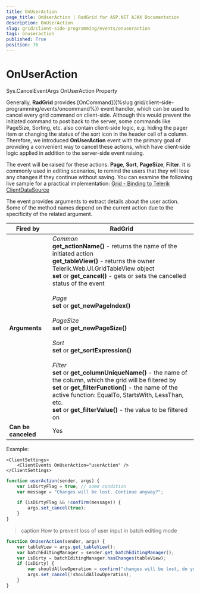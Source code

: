 ```yaml
---
title: OnUserAction
page_title: OnUserAction | RadGrid for ASP.NET AJAX Documentation
description: OnUserAction
slug: grid/client-side-programming/events/onuseraction
tags: onuseraction
published: True
position: 76
---
```


# OnUserAction


       

Sys.CancelEventArgs OnUserAction Property



Generally, **RadGrid** provides [OnCommand]({%slug grid/client-side-programming/events/oncommand%}) event handler, which can be used to cancel every grid command on client-side. Although this would prevent the initiated command to post back to the server, some commands like PageSize, Sorting, etc. also contain client-side logic, e.g. hiding the pager item or changing the status of the sort icon in the header cell of a column. Therefore, we introduced **OnUserAction** event with the primary goal of providing a convenient way to cancel these actions, which have client-side logic applied in addition to the server-side event raising.

The event will be raised for these actions: **Page**, **Sort**, **PageSize**, **Filter**. It is commonly used in editing scenarios, to remind the users that they will lose any changes if they  continue without saving. You can examine the following live sample for a practical implementation:
[Grid - Binding to Telerik ClientDataSource](http://demos.telerik.com/aspnet-ajax/grid/examples/data-binding/client-side/client-data-source-binding/defaultcs.aspx)

The event provides arguments to extract details about the user action. Some of the method names depend on the current action due to the specificity of the related argument.

|  **Fired by**  | RadGrid |
| ------ | ------ |
| **Arguments** | *Common* <br> **get_actionName()** - returns the name of the initiated action <br/> **get_tableView()** - returns the owner Telerik.Web.UI.GridTableView object <br/> **set** or **get_cancel()** - gets or sets the cancelled status of the event <br/><br/> *Page* <br/> **set** or **get_newPageIndex()**<br/><br/> *PageSize* <br/>**set** or **get_newPageSize()**<br/><br/> *Sort* <br/>**set** or **get_sortExpression()**<br/><br/> *Filter* <br/>**set** or **get_columnUniqueName()** - the name of the column, which the grid will be filtered by<br/>**set** or **get_filterFunction()** - the name of the active function: EqualTo, StartsWith, LessThan, etc.<br/>**set** or **get_filterValue()** - the value to be filtered on|
| **Can be canceled** |Yes|

Example:

````ASP.NET
<ClientSettings>
    <ClientEvents OnUserAction="userAction" />
</ClientSettings>
````

````JavaScript
function userAction(sender, args) {
    var isDirtyFlag = true; // some condition
    var message = "Changes will be lost. Continue anyway?";

    if (isDirtyFlag && !confirm(message)) {
        args.set_cancel(true);
    }
}
````

>caption How to prevent loss of user input in batch editing mode

````JavaScript
function OnUserAction(sender, args) {
	var tableView = args.get_tableView();
	var batchEditingManager = sender.get_batchEditingManager();
	var isDirty = batchEditingManager.hasChanges(tableView);
	if (isDirty) {
		var shouldAllowOperation = confirm("changes will be lost, do you wish to continue");
		args.set_cancel(!shouldAllowOperation);
	}
}
````




